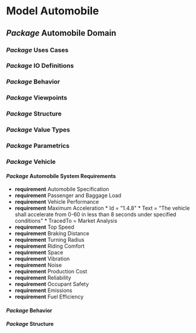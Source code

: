 # Model Automobile

## _Package_ Automobile Domain

### _Package_ Uses Cases

### _Package_ IO Definitions

### _Package_ Behavior

### _Package_ Viewpoints

### _Package_ Structure

### _Package_ Value Types

### _Package_ Parametrics

### _Package_ Vehicle

#### _Package_ Automobile System Requirements

 * __requirement__ Automobile Specification
  * __requirement__ Passenger and Baggage Load
  * __requirement__ Vehicle Performance
   * __requirement__ Maximum Acceleration
    * Id = "1.4.8"
    * Text = "The vehicle shall accelerate from 0-60 in less than 8 seconds under specified conditions"
    * TracedTo = Market Analysis
   * __requirement__ Top Speed
   * __requirement__ Braking Distance
   * __requirement__ Turning Radius
  * __requirement__ Riding Comfort
   * __requirement__ Space
   * __requirement__ Vibration
   * __requirement__ Noise
  * __requirement__ Production Cost
  * __requirement__ Reliability
  * __requirement__ Occupant Safety
  * __requirement__ Emissions
  * __requirement__ Fuel Efficiency

#### _Package_ Behavior ####

#### _Package_ Structure ####
